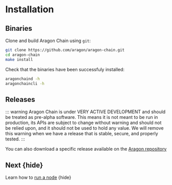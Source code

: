 <!--
order: 1
-->

# Installation

## Binaries

Clone and build Aragon Chain using `git`:

```bash
git clone https://github.com/aragon/aragon-chain.git
cd aragon-chain
make install
```

Check that the binaries have been successfuly installed:

```bash
aragonchaind -h
aragonchaincli -h
```

<!-- ## Docker -->

<!-- TODO: -->

## Releases

::: warning
Aragon Chain is under VERY ACTIVE DEVELOPMENT and should be treated as pre-alpha software. This means it is not meant to be run in production, its APIs are subject to change without warning and should not be relied upon, and it should not be used to hold any value. We will remove this warning when we have a release that is stable, secure, and properly tested.
:::

You can also download a specific release available on the [Aragon repository](https://github.com/aragon/aragon-chain/releases)

## Next {hide}

Learn how to [run a node](./.run_node.md) {hide}
